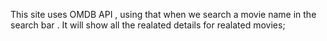 This site uses OMDB API , using that when we search a movie name in the search bar . It will show all the realated details for realated movies;

